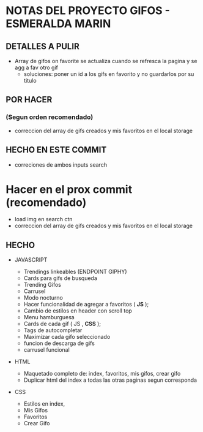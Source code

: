 # NOTAS DEL PROYECTO GIFOS - ESMERALDA MARIN

## DETALLES A PULIR

* Array de gifos on favorite se actualiza cuando se refresca la pagina y se agg a fav otro gif
    * soluciones: poner un id a los gifs en favorito y no guardarlos por su titulo 

## POR HACER 
### (Segun orden recomendado)

* correccion del array de gifs creados y mis favoritos en el local storage

## HECHO EN ESTE COMMIT ##

* correciones de ambos inputs search

# Hacer en el prox commit (recomendado)

* load img en search ctn
* correccion del array de gifs creados y mis favoritos en el local storage














## HECHO

* JAVASCRIPT
    * Trendings linkeables (ENDPOINT GIPHY)
    * Cards para gifs de busqueda
    * Trending Gifos
    * Carrusel 
    * Modo nocturno
    * Hacer funcionalidad de agregar a favoritos ( **JS** );
    * Cambio de estilos en header con scroll top
    * Menu hamburguesa
    * Cards de cada gif ( JS , **CSS** );
    * Tags de autocompletar
    * Maximizar cada gifo seleccionado
    * funcion de descarga de gifs
    * carrusel funcional


* HTML
    * Maquetado completo de: index, favoritos, mis gifos, crear gifo
    * Duplicar html del index a todas las otras paginas segun corresponda

* CSS
    * Estilos en index,
    * Mis Gifos
    * Favoritos
    * Crear Gifo






